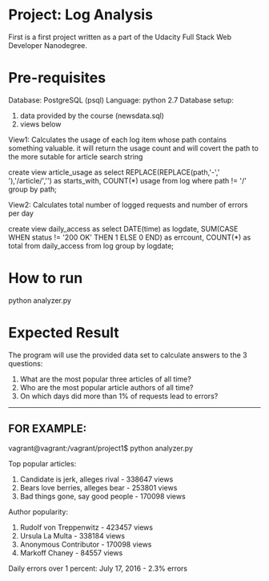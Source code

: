 # Project: Log Analysis

First is a first project written as a part of the Udacity Full Stack Web Developer Nanodegree.

# Pre-requisites

Database: PostgreSQL (psql)
Language: python 2.7
Database setup:
1. data provided by the course (newsdata.sql)
2. views below

View1:
Calculates the usage of each log item whose path contains something valuable.
it will return the usage count and will covert the path to the more sutable for article search string

create view article_usage as
	select REPLACE(REPLACE(path,'-',' '),'/article/','') as starts_with, COUNT(*) usage
	from log
	where path != '/'
	group by path;

View2: 
Calculates total number of logged requests and number of errors per day

create view daily_access as
	select DATE(time) as logdate, SUM(CASE WHEN status != '200 OK' THEN 1 ELSE 0 END) as errcount, COUNT(*) as total
	from daily_access
	from log
	group by logdate;	

# How to run

python analyzer.py

# Expected Result

The program will use the provided data set to calculate answers to the 3 questions:
1. What are the most popular three articles of all time?
2. Who are the most popular article authors of all time?
3. On which days did more than 1% of requests lead to errors? 

---------------------------------
FOR EXAMPLE:
---------------------------------
vagrant@vagrant:/vagrant/project1$ python analyzer.py

Top popular articles:
1. Candidate is jerk, alleges rival - 338647 views
2. Bears love berries, alleges bear - 253801 views
3. Bad things gone, say good people - 170098 views

Author popularity:
1. Rudolf von Treppenwitz - 423457 views
2. Ursula La Multa - 338184 views
3. Anonymous Contributor - 170098 views
4. Markoff Chaney - 84557 views

Daily errors over 1 percent:
July      17, 2016 -    2.3% errors
